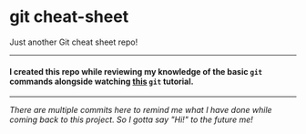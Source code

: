 # git cheat-sheet
Just another Git cheat sheet repo!

---
#### I created this repo while reviewing my knowledge of the basic `git` commands alongside watching [this](https://www.youtube.com/watch?v=apGV9Kg7ics) **`git`** tutorial.
---
*There are multiple commits here to remind me what I have done while coming back to this project. So I gotta say "Hi!" to the future me!*
